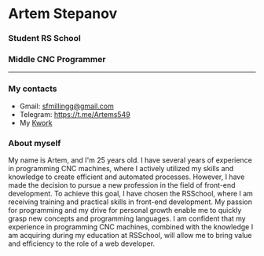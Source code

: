 # Artem Stepanov
### Student RS School

### Middle CNC Programmer

------

### My contacts
* Gmail: sfmillingg@gmail.com
* Telegram: https://t.me/Artems549
* My <a href='https://kwork.ru/website-development/27501089/verstka-adaptivnykh-stranits-po-maketu?ref=14563190'>Kwork</a>

### About myself
My name is Artem, and I'm 25 years old. I have several years of experience in programming CNC machines, where I actively utilized my skills and knowledge to create efficient and automated processes. However, I have made the decision to pursue a new profession in the field of front-end development. To achieve this goal, I have chosen the RSSchool, where I am receiving training and practical skills in front-end development. My passion for programming and my drive for personal growth enable me to quickly grasp new concepts and programming languages. I am confident that my experience in programming CNC machines, combined with the knowledge I am acquiring during my education at RSSchool, will allow me to bring value and efficiency to the role of a web developer.
